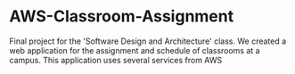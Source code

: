 # AWS-Classroom-Assignment
Final project for the 'Software Design and Architecture' class. We created a web application for the assignment and schedule of classrooms at a campus. This application uses several services from AWS
